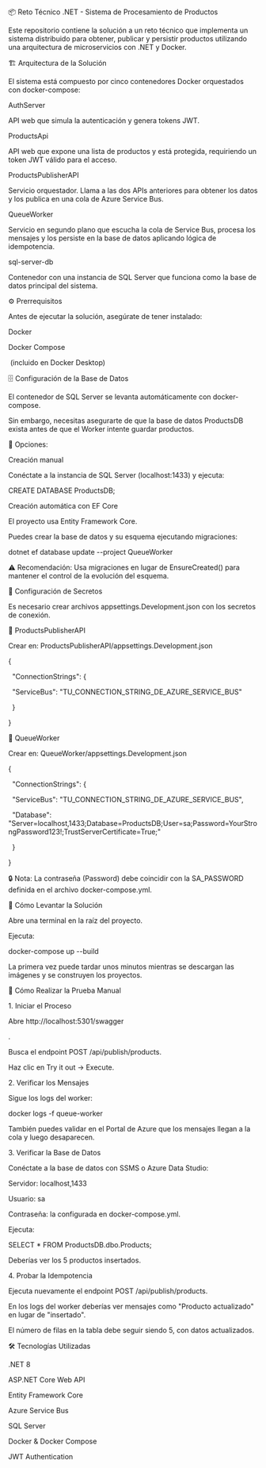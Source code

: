 ﻿📦 Reto Técnico .NET - Sistema de Procesamiento de Productos



Este repositorio contiene la solución a un reto técnico que implementa un sistema distribuido para obtener, publicar y persistir productos utilizando una arquitectura de microservicios con .NET y Docker.



🏗️ Arquitectura de la Solución



El sistema está compuesto por cinco contenedores Docker orquestados con docker-compose:



AuthServer

API web que simula la autenticación y genera tokens JWT.



ProductsApi

API web que expone una lista de productos y está protegida, requiriendo un token JWT válido para el acceso.



ProductsPublisherAPI

Servicio orquestador. Llama a las dos APIs anteriores para obtener los datos y los publica en una cola de Azure Service Bus.



QueueWorker

Servicio en segundo plano que escucha la cola de Service Bus, procesa los mensajes y los persiste en la base de datos aplicando lógica de idempotencia.



sql-server-db

Contenedor con una instancia de SQL Server que funciona como la base de datos principal del sistema.



⚙️ Prerrequisitos



Antes de ejecutar la solución, asegúrate de tener instalado:



Docker



Docker Compose

&nbsp;(incluido en Docker Desktop)



🗄️ Configuración de la Base de Datos



El contenedor de SQL Server se levanta automáticamente con docker-compose.

Sin embargo, necesitas asegurarte de que la base de datos ProductsDB exista antes de que el Worker intente guardar productos.



🔹 Opciones:



Creación manual

Conéctate a la instancia de SQL Server (localhost:1433) y ejecuta:



CREATE DATABASE ProductsDB;





Creación automática con EF Core

El proyecto usa Entity Framework Core.

Puedes crear la base de datos y su esquema ejecutando migraciones:



dotnet ef database update --project QueueWorker





⚠️ Recomendación: Usa migraciones en lugar de EnsureCreated() para mantener el control de la evolución del esquema.



🔑 Configuración de Secretos



Es necesario crear archivos appsettings.Development.json con los secretos de conexión.



📌 ProductsPublisherAPI



Crear en: ProductsPublisherAPI/appsettings.Development.json



{

&nbsp; "ConnectionStrings": {

&nbsp;   "ServiceBus": "TU\_CONNECTION\_STRING\_DE\_AZURE\_SERVICE\_BUS"

&nbsp; }

}



📌 QueueWorker



Crear en: QueueWorker/appsettings.Development.json



{

&nbsp; "ConnectionStrings": {

&nbsp;   "ServiceBus": "TU\_CONNECTION\_STRING\_DE\_AZURE\_SERVICE\_BUS",

&nbsp;   "Database": "Server=localhost,1433;Database=ProductsDB;User=sa;Password=YourStrongPassword123!;TrustServerCertificate=True;"

&nbsp; }

}





🔒 Nota: La contraseña (Password) debe coincidir con la SA\_PASSWORD definida en el archivo docker-compose.yml.



🚀 Cómo Levantar la Solución



Abre una terminal en la raíz del proyecto.



Ejecuta:



docker-compose up --build





La primera vez puede tardar unos minutos mientras se descargan las imágenes y se construyen los proyectos.



🧪 Cómo Realizar la Prueba Manual

1\. Iniciar el Proceso



Abre http://localhost:5301/swagger

.



Busca el endpoint POST /api/publish/products.



Haz clic en Try it out → Execute.



2\. Verificar los Mensajes



Sigue los logs del worker:



docker logs -f queue-worker





También puedes validar en el Portal de Azure que los mensajes llegan a la cola y luego desaparecen.



3\. Verificar la Base de Datos



Conéctate a la base de datos con SSMS o Azure Data Studio:



Servidor: localhost,1433



Usuario: sa



Contraseña: la configurada en docker-compose.yml.



Ejecuta:



SELECT \* FROM ProductsDB.dbo.Products;





Deberías ver los 5 productos insertados.



4\. Probar la Idempotencia



Ejecuta nuevamente el endpoint POST /api/publish/products.



En los logs del worker deberías ver mensajes como "Producto actualizado" en lugar de "insertado".



El número de filas en la tabla debe seguir siendo 5, con datos actualizados.



🛠️ Tecnologías Utilizadas



.NET 8



ASP.NET Core Web API



Entity Framework Core



Azure Service Bus



SQL Server



Docker \& Docker Compose



JWT Authentication

